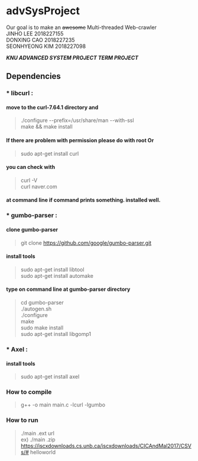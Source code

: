 # advSysProject

Our goal is to make an ~~awesome~~ Multi-threaded Web-crawler  
JINHO LEE 2018227155  
DONXING CAO 2018227235  
SEONHYEONG KIM 2018227098  

***KNU ADVANCED SYSTEM PROJECT TERM PROJECT***

    
## Dependencies
###  * libcurl : 
#### move to the curl-7.64.1 directory and  
> ./configure --prefix=/usr/share/man --with-ssl  
> make && make install  
#### If there are problem with permission please do with root Or  

> sudo apt-get install curl  
#### you can check with  
> curl -V  
> curl naver.com  
#### at command line if command prints something. installed well.  


###  * gumbo-parser :  
#### clone gumbo-parser
> git clone https://github.com/google/gumbo-parser.git  
#### install tools  
> sudo apt-get install libtool  
> sudo apt-get install automake  
#### type on command line at gumbo-parser directory
> cd gumbo-parser  
> ./autogen.sh  
> ./configure  
> make  
> sudo make install  
> sudo apt-get install libgomp1  

###  * Axel :  

#### install tools  
> sudo apt-get install axel 


### How to compile  
> g++ -o main main.c -lcurl -lgumbo  

### How to run  
> ./main .ext url  
> ex) ./main .zip https://iscxdownloads.cs.unb.ca/iscxdownloads/CICAndMal2017/CSVs/# helloworld
